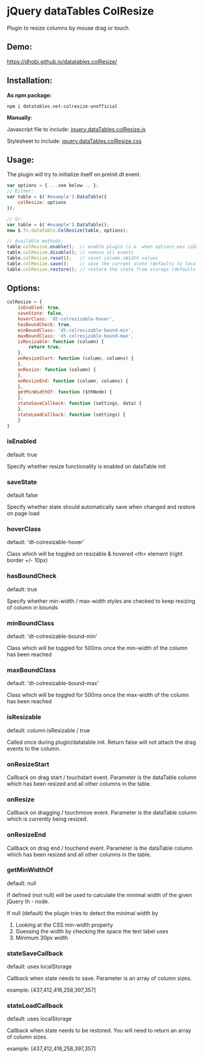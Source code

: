 # jQuery dataTables ColResize

Plugin to resize columns by mouse drag or touch.

## Demo:
https://dhobi.github.io/datatables.colResize/

## Installation:

**As npm package:**

```
npm i datatables.net-colresize-unofficial
```

**Manually**:

Javascript file to include: 
[jquery.dataTables.colResize.js](jquery.dataTables.colResize.js)

Stylesheet to include: 
[jquery.dataTables.colResize.css](jquery.dataTables.colResize.css)

## Usage:

The plugin will try to initialize itself on preInit.dt event.

```javascript
var options = { ...see below... };
// Either:
var table = $('#example').DataTable({
    colResize: options
});

// Or:
var table = $('#example').DataTable();
new $.fn.dataTable.ColResize(table, options);

// Available methods:
table.colResize.enable();  // enable plugin (i.e. when options was isEnabled: false)
table.colResize.disable(); // remove all events
table.colResize.reset();   // reset column.sWidth values
table.colResize.save();    // save the current state (defaults to localstorage)
table.colResize.restore(); // restore the state from storage (defaults to localstorage)
```



## Options:
```javascript
colResize = {
    isEnabled: true,
    saveState: false,
    hoverClass: 'dt-colresizable-hover',
    hasBoundCheck: true,
    minBoundClass: 'dt-colresizable-bound-min',
    maxBoundClass: 'dt-colresizable-bound-max',
    isResizable: function (column) {
        return true;
    },
    onResizeStart: function (column, columns) {
    },
    onResize: function (column) {
    },
    onResizeEnd: function (column, columns) {
    },
    getMinWidthOf: function ($thNode) {
    },
    stateSaveCallback: function (settings, data) {
    },
    stateLoadCallback: function (settings) {
    }
}
```

### isEnabled

default: true

Specify whether resize functionality is enabled on dataTable init

### saveState

default false

Specify whether state should automatically save when changed and restore on page load

### hoverClass

default: 'dt-colresizable-hover'

Class which will be toggled on resizable & hovered \<th\> element (right border +/- 10px)

### hasBoundCheck

default: true

Specify whether min-width / max-width styles are checked to keep resizing of column in bounds

### minBoundClass
default: 'dt-colresizable-bound-min'

Class which will be toggled for 500ms once the min-width of the column has been reached

### maxBoundClass
default: 'dt-colresizable-bound-max'

Class which will be toggled for 500ms once the max-width of the column has been reached

### isResizable
default: column.isResizable / true

Called once during plugin/datatable init. Return false will not attach the drag events to the column.

### onResizeStart
Callback on drag start / touchstart event. Parameter is the dataTable column which has been resized and all other columns in the table.

### onResize
Callback on dragging / touchmove event. Parameter is the dataTable column which is currently being resized.

### onResizeEnd
Callback on drag end / touchend event. Parameter is the dataTable column which has been resized and all other columns in the table.

### getMinWidthOf

default: null

If defined (not null) will be used to calculate the minimal width of the given jQuery th - node.

If null (default) the plugin tries to detect the minimal width by

1. Looking at the CSS min-width property
2. Guessing the width by checking the space the text label uses
3. Minimum 30px width

### stateSaveCallback

default: uses localStorage

Callback when state needs to save. Parameter is an array of column sizes.

example: [437,412,416,258,397,357]

### stateLoadCallback

default: uses localStorage

Callback when state needs to be restored. You will need to return an array of column sizes.

example: [437,412,416,258,397,357]